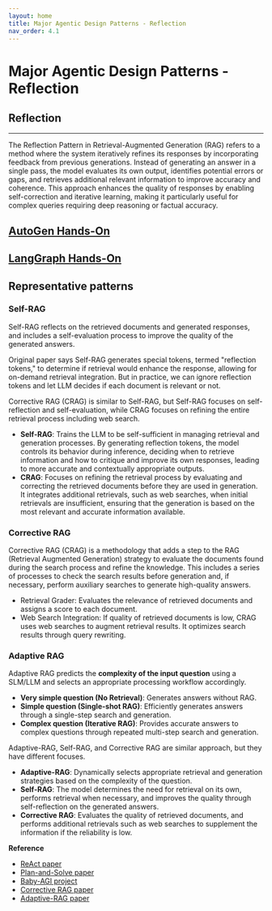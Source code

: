 ```yaml
---
layout: home
title: Major Agentic Design Patterns - Reflection 
nav_order: 4.1
---
```


# Major Agentic Design Patterns - Reflection 

## Reflection
---

The Reflection Pattern in Retrieval-Augmented Generation (RAG) refers to a method where the system iteratively refines its responses by incorporating feedback from previous generations. Instead of generating an answer in a single pass, the model evaluates its own output, identifies potential errors or gaps, and retrieves additional relevant information to improve accuracy and coherence. This approach enhances the quality of responses by enabling self-correction and iterative learning, making it particularly useful for complex queries requiring deep reasoning or factual accuracy.

## [AutoGen Hands-On](./AutoGen)

## [LangGraph Hands-On](./LangGraph)

## Representative patterns

### Self-RAG

Self-RAG reflects on the retrieved documents and generated responses, and includes a self-evaluation process to improve the quality of the generated answers.

Original paper says Self-RAG generates special tokens, termed "reflection tokens," to determine if retrieval would enhance the response, allowing for on-demand retrieval integration. 
But in practice, we can ignore reflection tokens and let LLM decides if each document is relevant or not.

Corrective RAG (CRAG) is similar to Self-RAG, but Self-RAG focuses on self-reflection and self-evaluation, while CRAG focuses on refining the entire retrieval process including web search.

- **Self-RAG**: Trains the LLM to be self-sufficient in managing retrieval and generation processes. By generating reflection tokens, the model controls its behavior during inference, deciding when to retrieve information and how to critique and improve its own responses, leading to more accurate and contextually appropriate outputs. 
- **CRAG**: Focuses on refining the retrieval process by evaluating and correcting the retrieved documents before they are used in generation. It integrates additional retrievals, such as web searches, when initial retrievals are insufficient, ensuring that the generation is based on the most relevant and accurate information available.

### Corrective RAG

Corrective RAG (CRAG) is a methodology that adds a step to the RAG (Retrieval Augmented Generation) strategy to evaluate the documents found during the search process and refine the knowledge. This includes a series of processes to check the search results before generation and, if necessary, perform auxiliary searches to generate high-quality answers.

- Retrieval Grader: Evaluates the relevance of retrieved documents and assigns a score to each document.
- Web Search Integration: If quality of retrieved documents is low, CRAG uses web searches to augment retrieval results. It optimizes search results through query rewriting.

### Adaptive RAG
Adaptive RAG predicts the **complexity of the input question** using a SLM/LLM and selects an appropriate processing workflow accordingly.

- **Very simple question (No Retrieval)**: Generates answers without RAG.
- **Simple question (Single-shot RAG)**: Efficiently generates answers through a single-step search and generation.
- **Complex question (Iterative RAG)**: Provides accurate answers to complex questions through repeated multi-step search and generation.

Adaptive-RAG, Self-RAG, and Corrective RAG are similar approach, but they have different focuses.

- **Adaptive-RAG**: Dynamically selects appropriate retrieval and generation strategies based on the complexity of the question.
- **Self-RAG**: The model determines the need for retrieval on its own, performs retrieval when necessary, and improves the quality through self-reflection on the generated answers.
- **Corrective RAG**: Evaluates the quality of retrieved documents, and performs additional retrievals such as web searches to supplement the information if the reliability is low.

**Reference**
- [ReAct paper](https://arxiv.org/abs/2210.03629)
- [Plan-and-Solve paper](https://arxiv.org/abs/2305.04091)
- [Baby-AGI project](https://github.com/yoheinakajima/babyagi)  
- [Corrective RAG paper](https://arxiv.org/pdf/2401.15884)  
- [Adaptive-RAG paper](https://arxiv.org/abs/2403.14403)  
